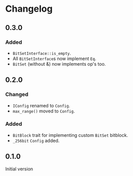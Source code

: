 # Changelog

## 0.3.0
### Added
- `BitSetInterface::is_empty`.
- All `BitSetInterface`s now implement `Eq`.
- `BitSet` (without &) now implements op's too.

## 0.2.0
### Changed
- `IConfig` renamed to `Config`.
- `max_range()` moved to `Config`.

### Added
- `BitBlock` trait for implementing custom `BitSet` bitblock.
- `_256bit` `Config` added.

## 0.1.0

Initial version